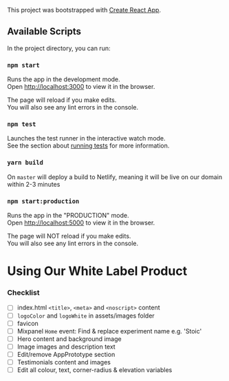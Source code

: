 This project was bootstrapped with [Create React App](https://github.com/facebook/create-react-app).

## Available Scripts

In the project directory, you can run:

### `npm start`

Runs the app in the development mode.<br />
Open [http://localhost:3000](http://localhost:3000) to view it in the browser.

The page will reload if you make edits.<br />
You will also see any lint errors in the console.

### `npm test`

Launches the test runner in the interactive watch mode.<br />
See the section about [running tests](https://facebook.github.io/create-react-app/docs/running-tests) for more information.


### `yarn build`

On `master` will deploy a build to Netlify, meaning it will be live on our domain within 2-3 minutes


### `npm start:production`

Runs the app in the "PRODUCTION" mode.<br />
Open [http://localhost:5000](http://localhost:5000) to view it in the browser.

The page will NOT reload if you make edits.<br />
You will also see any lint errors in the console.


# Using Our White Label Product

### Checklist

- [ ] index.html `<title>`, `<meta>` and `<noscript>` content
- [ ] `logoColor` and `logoWhite` in assets/images folder
- [ ] favicon
- [ ] Mixpanel `Home` event: Find & replace experiment name e.g. 'Stoic'
- [ ] Hero content and background image
- [ ] Image images and description text
- [ ] Edit/remove AppPrototype section
- [ ] Testimonials content and images
- [ ] Edit all colour, text, corner-radius & elevation variables
